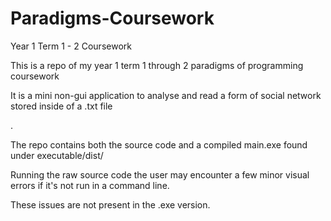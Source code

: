 # Paradigms-Coursework
Year 1 Term 1 - 2 Coursework




This is a repo of my year 1 term 1 through 2 paradigms of programming coursework

It is a mini non-gui application to analyse and read a form of social network stored inside of a .txt file

.

The repo contains both the source code and a compiled main.exe found under executable/dist/

Running the raw source code the user may encounter a few minor visual errors if it's not run in a command line.

These issues are not present in the .exe version.
